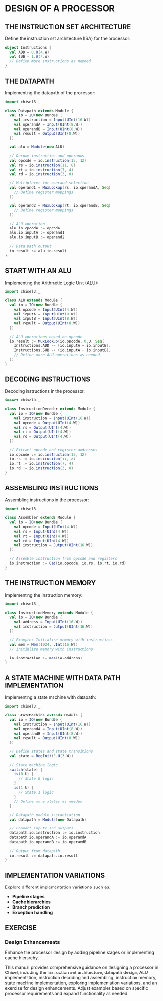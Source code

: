 # DESIGN OF A PROCESSOR

## THE INSTRUCTION SET ARCHITECTURE

Define the instruction set architecture (ISA) for the processor:

```scala
object Instructions {
  val ADD = 0.U(4.W)
  val SUB = 1.U(4.W)
  // Define more instructions as needed
}
```

## THE DATAPATH

Implementing the datapath of the processor:

```scala
import chisel3._

class Datapath extends Module {
  val io = IO(new Bundle {
    val instruction = Input(UInt(16.W))
    val operandA = Input(UInt(8.W))
    val operandB = Input(UInt(8.W))
    val result = Output(UInt(8.W))
  })

  val alu = Module(new ALU)

  // Decode instruction and operands
  val opcode = io.instruction(15, 12)
  val rs = io.instruction(11, 8)
  val rt = io.instruction(7, 4)
  val rd = io.instruction(3, 0)

  // Multiplexer for operand selection
  val operand1 = MuxLookup(rs, io.operandA, Seq(
    // Define register mappings
  ))

  val operand2 = MuxLookup(rt, io.operandB, Seq(
    // Define register mappings
  ))

  // ALU operation
  alu.io.opcode := opcode
  alu.io.inputA := operand1
  alu.io.inputB := operand2

  // Data path output
  io.result := alu.io.result
}
```

## START WITH AN ALU

Implementing the Arithmetic Logic Unit (ALU):

```scala
import chisel3._

class ALU extends Module {
  val io = IO(new Bundle {
    val opcode = Input(UInt(4.W))
    val inputA = Input(UInt(8.W))
    val inputB = Input(UInt(8.W))
    val result = Output(UInt(8.W))
  })

  // ALU operations based on opcode
  io.result := MuxLookup(io.opcode, 0.U, Seq(
    Instructions.ADD -> (io.inputA + io.inputB),
    Instructions.SUB -> (io.inputA - io.inputB),
    // Define more ALU operations as needed
  ))
}
```

## DECODING INSTRUCTIONS

Decoding instructions in the processor:

```scala
import chisel3._

class InstructionDecoder extends Module {
  val io = IO(new Bundle {
    val instruction = Input(UInt(16.W))
    val opcode = Output(UInt(4.W))
    val rs = Output(UInt(4.W))
    val rt = Output(UInt(4.W))
    val rd = Output(UInt(4.W))
  })

  // Extract opcode and register addresses
  io.opcode := io.instruction(15, 12)
  io.rs := io.instruction(11, 8)
  io.rt := io.instruction(7, 4)
  io.rd := io.instruction(3, 0)
}
```

## ASSEMBLING INSTRUCTIONS

Assembling instructions in the processor:

```scala
import chisel3._

class Assembler extends Module {
  val io = IO(new Bundle {
    val opcode = Input(UInt(4.W))
    val rs = Input(UInt(4.W))
    val rt = Input(UInt(4.W))
    val rd = Input(UInt(4.W))
    val instruction = Output(UInt(16.W))
  })

  // Assemble instruction from opcode and registers
  io.instruction := Cat(io.opcode, io.rs, io.rt, io.rd)
}
```

## THE INSTRUCTION MEMORY

Implementing the instruction memory:

```scala
import chisel3._

class InstructionMemory extends Module {
  val io = IO(new Bundle {
    val address = Input(UInt(16.W))
    val instruction = Output(UInt(16.W))
  })

  // Example: Initialize memory with instructions
  val mem = Mem(1024, UInt(16.W))
  // Initialize memory with instructions

  io.instruction := mem(io.address)
}
```

## A STATE MACHINE WITH DATA PATH IMPLEMENTATION

Implementing a state machine with datapath:

```scala
import chisel3._

class StateMachine extends Module {
  val io = IO(new Bundle {
    val instruction = Input(UInt(16.W))
    val operandA = Input(UInt(8.W))
    val operandB = Input(UInt(8.W))
    val result = Output(UInt(8.W))
  })

  // Define states and state transitions
  val state = RegInit(0.U(3.W))

  // State machine logic
  switch(state) {
    is(0.U) {
      // State 0 logic
    }
    is(1.U) {
      // State 1 logic
    }
    // Define more states as needed
  }

  // Datapath module instantiation
  val datapath = Module(new Datapath)

  // Connect inputs and outputs
  datapath.io.instruction := io.instruction
  datapath.io.operandA := io.operandA
  datapath.io.operandB := io.operandB

  // Output from datapath
  io.result := datapath.io.result
}
```

## IMPLEMENTATION VARIATIONS

Explore different implementation variations such as:
- **Pipeline stages**
- **Cache hierarchies**
- **Branch prediction**
- **Exception handling**

## EXERCISE

### Design Enhancements

Enhance the processor design by adding pipeline stages or implementing cache hierarchy.

This manual provides comprehensive guidance on designing a processor in Chisel, including the instruction set architecture, datapath design, ALU implementation, instruction decoding and assembling, instruction memory, state machine implementation, exploring implementation variations, and an exercise for design enhancements. Adjust examples based on specific processor requirements and expand functionality as needed.
